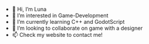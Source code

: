 - 👋 Hi, I’m Luna
- 👀 I’m interested in Game-Development
- 🌱 I’m currently learning C++ and GodotScript
- 💞️ I’m looking to collaborate on game with a designer
- 📫 Check my website to contact me!
